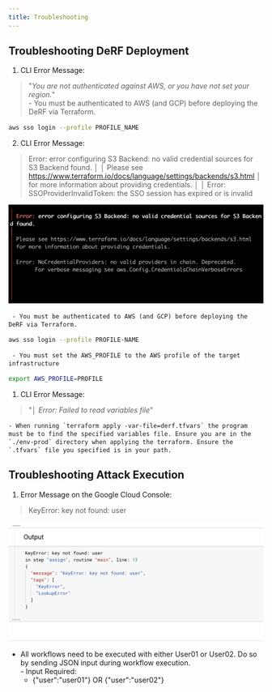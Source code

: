 ```yaml
---
title: Troubleshooting
---
```



## Troubleshooting DeRF Deployment

1. CLI Error Message:
> "*You are not authenticated against AWS, or you have not set your region.*"  
      - You must be authenticated to AWS (and GCP) before deploying the DeRF via Terraform.  
```bash
aws sso login --profile PROFILE_NAME
```

2. CLI Error Message:
>  Error: error configuring S3 Backend: no valid credential sources for S3 Backend found.
│
│ Please see https://www.terraform.io/docs/language/settings/backends/s3.html
│ for more information about providing credentials.
│
│ Error: SSOProviderInvalidToken: the SSO session has expired or is invalid

  ![](../images/error_configuring_backend.png)

     - You must be authenticated to AWS (and GCP) before deploying the DeRF via Terraform.   
```bash
aws sso login --profile PROFILE-NAME
```

     - You must set the AWS_PROFILE to the AWS profile of the target infrastructure  
```bash
export AWS_PROFILE=PROFILE
```

1. CLI Error Message:
> "*│ Error: Failed to read variables file*"

    - When running `terraform apply -var-file=derf.tfvars` the program must be to find the specified variables file. Ensure you are in the `./env-prod` directory when applying the terraform. Ensure the `.tfvars` file you specified is in your path.




## Troubleshooting Attack Execution


1. Error Message on the Google Cloud Console:
> KeyError: key not found: user

![](../images/workflow-error-1.png)

   - All workflows need to be executed with either User01 or User02. Do so by sending JSON input during workflow execution.  
    - Input Required:
        - {"user":"user01"} OR {"user":"user02"}
